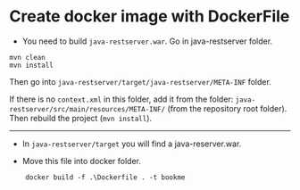 # Create docker image with DockerFile

- You need to build `java-restserver.war`. Go in java-restserver folder.

```
mvn clean
mvn install
```

Then go into `java-restserver/target/java-restserver/META-INF` folder.

If there is no `context.xml` in this folder, add it from the folder: `java-restserver/src/main/resources/META-INF/` (from the repository root folder). Then rebuild the project (`mvn install`).

---

- In `java-restserver/target` you will find a java-reserver.war.

- Move this file into docker folder.

```
    docker build -f .\Dockerfile . -t bookme
```
